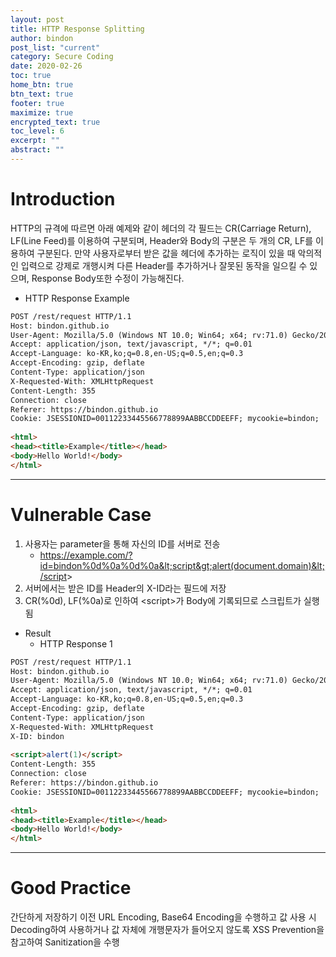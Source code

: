 ```yaml
---
layout: post
title: HTTP Response Splitting
author: bindon
post_list: "current"
category: Secure Coding
date: 2020-02-26
toc: true
home_btn: true
btn_text: true
footer: true
maximize: true
encrypted_text: true
toc_level: 6
excerpt: ""
abstract: ""
---
```


# Introduction

HTTP의 규격에 따르면 아래 예제와 같이 헤더의 각 필드는 CR(Carriage Return), LF(Line Feed)를 이용하여 구분되며, Header와 Body의 구분은 두 개의 CR, LF를 이용하여 구분된다.
만약 사용자로부터 받은 값을 헤더에 추가하는 로직이 있을 때 악의적인 입력으로 강제로 개행시켜 다른 Header를 추가하거나 잘못된 동작을 일으킬 수 있으며, Response Body또한 수정이 가능해진다.

* HTTP Response Example

```html
POST /rest/request HTTP/1.1
Host: bindon.github.io
User-Agent: Mozilla/5.0 (Windows NT 10.0; Win64; x64; rv:71.0) Gecko/20100101 Firefox/71.0
Accept: application/json, text/javascript, */*; q=0.01
Accept-Language: ko-KR,ko;q=0.8,en-US;q=0.5,en;q=0.3
Accept-Encoding: gzip, deflate
Content-Type: application/json
X-Requested-With: XMLHttpRequest
Content-Length: 355
Connection: close
Referer: https://bindon.github.io
Cookie: JSESSIONID=00112233445566778899AABBCCDDEEFF; mycookie=bindon;
 
<html>
<head><title>Example</title></head>
<body>Hello World!</body>
</html>
```

***

# Vulnerable Case

1. 사용자는 parameter을 통해 자신의 ID를 서버로 전송
    - https://example.com/?id=bindon%0d%0a%0d%0a&lt;script&gt;alert(document.domain)&lt;/script&gt;
2. 서버에서는 받은 ID를 Header의 X-ID라는 필드에 저장
3. CR(%0d), LF(%0a)로 인하여 &lt;script&gt;가 Body에 기록되므로 스크립트가 실행됨

* Result
    - HTTP Response 1

```html
POST /rest/request HTTP/1.1
Host: bindon.github.io
User-Agent: Mozilla/5.0 (Windows NT 10.0; Win64; x64; rv:71.0) Gecko/20100101 Firefox/71.0
Accept: application/json, text/javascript, */*; q=0.01
Accept-Language: ko-KR,ko;q=0.8,en-US;q=0.5,en;q=0.3
Accept-Encoding: gzip, deflate
Content-Type: application/json
X-Requested-With: XMLHttpRequest
X-ID: bindon
 
<script>alert(1)</script>
Content-Length: 355
Connection: close
Referer: https://bindon.github.io
Cookie: JSESSIONID=00112233445566778899AABBCCDDEEFF; mycookie=bindon;
 
<html>
<head><title>Example</title></head>
<body>Hello World!</body>
</html>
```

***

# Good Practice

간단하게 저장하기 이전 URL Encoding, Base64 Encoding을 수행하고 값 사용 시 Decoding하여 사용하거나 값 자체에 개행문자가 들어오지 않도록 XSS Prevention을 참고하여 Sanitization을 수행
